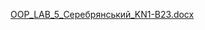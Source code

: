 [OOP_LAB_5_Серебрянський_KN1-B23.docx](https://github.com/user-attachments/files/19453129/OOP_LAB_5_._KN1-B23.docx)
